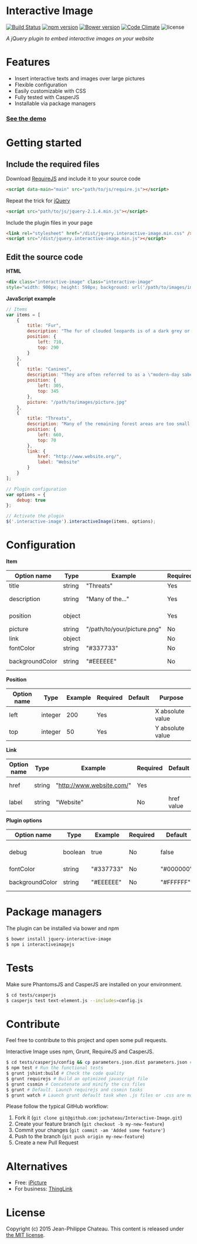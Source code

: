 # Interactive Image

[![Build Status](https://travis-ci.org/jpchateau/Interactive-Image.svg?branch=master)](https://travis-ci.org/jpchateau/Interactive-Image)
[![npm version](https://badge.fury.io/js/interactiveimagejs.svg)](http://badge.fury.io/js/interactiveimagejs)
[![Bower version](https://badge.fury.io/bo/jquery-interactive-image.svg)](http://badge.fury.io/bo/jquery-interactive-image)
[![Code Climate](https://codeclimate.com/github/jpchateau/Interactive-Image/badges/gpa.svg)](https://codeclimate.com/github/jpchateau/Interactive-Image)
![license](http://img.shields.io/badge/license-MIT-brightgreen.svg?style=flat)

*A jQuery plugin to embed interactive images on your website*

# Features

- Insert interactive texts and images over large pictures
- Flexible configuration
- Easily customizable with CSS
- Fully tested with CasperJS
- Installable via package managers


### [See the demo](http://www.jpchateau.com/demo/interactive-image)

# Getting started

## Include the required files

Download [RequireJS](http://requirejs.org/docs/download.html) and include it to your source code
```html
<script data-main="main" src="path/to/js/require.js"></script>
```

Repeat the trick for [jQuery](https://jquery.com/download/)
```html
<script src="path/to/js/jquery-2.1.4.min.js"></script>
```

Include the plugin files in your page
```html
<link rel="stylesheet" href="/dist/jquery.interactive-image.min.css" />
<script src="/dist/jquery.interactive-image.min.js"></script>
```

## Edit the source code

**HTML**

```html
<div class="interactive-image" class="interactive-image"
style="width: 900px; height: 598px; background: url('/path/to/images/image.jpg');"></div>
```

**JavaScript example**

```javascript
// Items
var items = [
    {
        title: "Fur",
        description: "The fur of clouded leopards is of a dark grey or ochreous...",
        position: {
            left: 710,
            top: 290
        }
    },
    {
        title: "Canines",
        description: "They are often referred to as a \"modern-day saber tooth\"...",
        position: {
            left: 305,
            top: 345
        },
        picture: "/path/to/images/picture.jpg"
    },
    {
        title: "Threats",
        description: "Many of the remaining forest areas are too small to ensure...",
        position: {
            left: 660,
            top: 70
        },
        link: {
            href: "http://www.website.org/",
            label: "Website"
        }
    }
];

// Plugin configuration
var options = {
    debug: true
};

// Activate the plugin
$('.interactive-image').interactiveImage(items, options);
```

# Configuration

**Item**

| Option name     | Type    | Example                     | Required | Default   | Purpose          |
| --------------- | ------- | --------------------------- | -------- | --------- | ---------------- |
| title           | string  | "Threats"                   | Yes      |           | Title            |
| description     | string  | "Many of the..."            | Yes      |           | Descriptive text |
| position        | object  |                             | Yes      |           | Marker position  |
| picture         | string  | "/path/to/your/picture.png" | No       |           | Illustration     |
| link            | object  |                             | No       |           | Link             |
| fontColor       | string  | "#337733"                   | No       | "#000000" | Text color       |
| backgroundColor | string  | "#EEEEEE"                   | No       | "#FFFFFF" | Background color |

**Position**

| Option name     | Type    | Example | Required | Default | Purpose          |
| --------------- | ------- | ------- | -------- | ------- | ---------------- |
| left            | integer | 200     | Yes      |         | X absolute value |
| top             | integer | 50      | Yes      |         | Y absolute value |

**Link**

| Option name     | Type    | Example                   | Required | Default    | Purpose        |
| --------------- | ------- | ------------------------- | -------- | ---------- | -------------- |
| href            | string  | "http://www.website.com/" | Yes      |            | href attribute |
| label           | string  | "Website"                 | No       | href value | Label          |

**Plugin options**

| Option name     | Type    | Example   | Required | Default   | Purpose                 |
| --------------- | ------- | --------- | -------- | --------- | ----------------------- |
| debug           | boolean | true      | No       | false     | Logs enabled in console |
| fontColor       | string  | "#337733" | No       | "#000000" | Text color              |
| backgroundColor | string  | "#EEEEEE" | No       | "#FFFFFF" | Background color        |


# Package managers

The plugin can be installed via bower and npm

```bash
$ bower install jquery-interactive-image
$ npm i interactiveimagejs
```

# Tests

Make sure PhantomsJS and CasperJS are installed on your environment.

```bash
$ cd tests/casperjs
$ casperjs test text-element.js --includes=config.js
```

# Contribute

Feel free to contribute to this project and open some pull requests.

Interactive Image uses npm, Grunt, RequireJS and CasperJS.

```bash
$ cd tests/casperjs/config && cp parameters.json.dist parameters.json # Create a local parameters file
$ npm test # Run the functional tests
$ grunt jshint:build # Check the code quality
$ grunt requirejs # Build an optimized javascript file
$ grunt cssmin # Concatenate and minify the css files
$ grunt # Default. Launch requirejs and cssmin tasks
$ grunt watch # Launch grunt default task when .js files or .css are modified
```

Please follow the typical GitHub workflow:

1. Fork it (`git clone git@github.com:jpchateau/Interactive-Image.git`)
2. Create your feature branch (`git checkout -b my-new-feature`)
3. Commit your changes (`git commit -am 'Added some feature'`)
4. Push to the branch (`git push origin my-new-feature`)
5. Create a new Pull Request


# Alternatives

* Free: [iPicture](http://ipicture-square.justmybit.com/)
* For business: [ThingLink](https://www.thinglink.com/)


# License

Copyright (c) 2015 Jean-Philippe Chateau.
This content is released under [the MIT license](https://github.com/jpchateau/Interactive-Image/blob/master/LICENSE).
